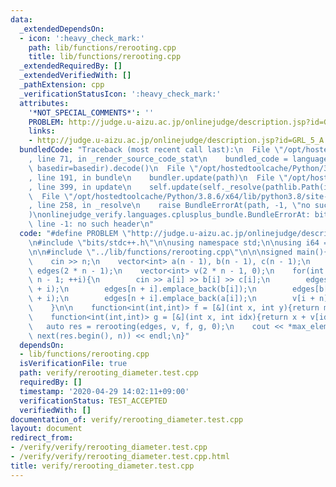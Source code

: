 ```yaml
---
data:
  _extendedDependsOn:
  - icon: ':heavy_check_mark:'
    path: lib/functions/rerooting.cpp
    title: lib/functions/rerooting.cpp
  _extendedRequiredBy: []
  _extendedVerifiedWith: []
  _pathExtension: cpp
  _verificationStatusIcon: ':heavy_check_mark:'
  attributes:
    '*NOT_SPECIAL_COMMENTS*': ''
    PROBLEM: http://judge.u-aizu.ac.jp/onlinejudge/description.jsp?id=GRL_5_A
    links:
    - http://judge.u-aizu.ac.jp/onlinejudge/description.jsp?id=GRL_5_A
  bundledCode: "Traceback (most recent call last):\n  File \"/opt/hostedtoolcache/Python/3.8.6/x64/lib/python3.8/site-packages/onlinejudge_verify/documentation/build.py\"\
    , line 71, in _render_source_code_stat\n    bundled_code = language.bundle(stat.path,\
    \ basedir=basedir).decode()\n  File \"/opt/hostedtoolcache/Python/3.8.6/x64/lib/python3.8/site-packages/onlinejudge_verify/languages/cplusplus.py\"\
    , line 191, in bundle\n    bundler.update(path)\n  File \"/opt/hostedtoolcache/Python/3.8.6/x64/lib/python3.8/site-packages/onlinejudge_verify/languages/cplusplus_bundle.py\"\
    , line 399, in update\n    self.update(self._resolve(pathlib.Path(included), included_from=path))\n\
    \  File \"/opt/hostedtoolcache/Python/3.8.6/x64/lib/python3.8/site-packages/onlinejudge_verify/languages/cplusplus_bundle.py\"\
    , line 258, in _resolve\n    raise BundleErrorAt(path, -1, \"no such header\"\
    )\nonlinejudge_verify.languages.cplusplus_bundle.BundleErrorAt: bits/stdc++.h:\
    \ line -1: no such header\n"
  code: "#define PROBLEM \"http://judge.u-aizu.ac.jp/onlinejudge/description.jsp?id=GRL_5_A\"\
    \n#include \"bits/stdc++.h\"\n\nusing namespace std;\n\nusing i64 = long long;\n\
    \n\n#include \"../lib/functions/rerooting.cpp\"\n\n\nsigned main(){\n    int n;\n\
    \    cin >> n;\n    vector<int> a(n - 1), b(n - 1), c(n - 1);\n    vector<vector<int>>\
    \ edges(2 * n - 1);\n    vector<int> v(2 * n - 1, 0);\n    for(int i = 0; i <\
    \ n - 1; ++i){\n        cin >> a[i] >> b[i] >> c[i];\n        edges[a[i]].emplace_back(n\
    \ + i);\n        edges[n + i].emplace_back(b[i]);\n        edges[b[i]].emplace_back(n\
    \ + i);\n        edges[n + i].emplace_back(a[i]);\n        v[i + n] = c[i];\n\
    \    }\n\n    function<int(int,int)> f = [&](int x, int y){return max(x, y);};\n\
    \    function<int(int,int)> g = [&](int x, int idx){return x + v[idx];};\n\n \
    \   auto res = rerooting(edges, v, f, g, 0);\n    cout << *max_element(res.begin(),\
    \ next(res.begin(), n)) << endl;\n}"
  dependsOn:
  - lib/functions/rerooting.cpp
  isVerificationFile: true
  path: verify/rerooting_diameter.test.cpp
  requiredBy: []
  timestamp: '2020-04-29 14:02:11+09:00'
  verificationStatus: TEST_ACCEPTED
  verifiedWith: []
documentation_of: verify/rerooting_diameter.test.cpp
layout: document
redirect_from:
- /verify/verify/rerooting_diameter.test.cpp
- /verify/verify/rerooting_diameter.test.cpp.html
title: verify/rerooting_diameter.test.cpp
---
```

